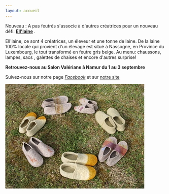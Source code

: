 ```yaml
---
layout: accueil
---
```


Nouveau : A pas feutrés s'associe à d'autres créatrices pour un nouveau défi: [**Ell'laine**](/www.ell-laine.com/) .

Ell'laine, ce sont 4 créatrices, un éleveur et une tonne de laine. De la laine 100% locale qui provient d'un élevage est situé à Nassogne, en Province du Luxembourg, le tout transformé en feutre gris beige.
Au menu: chaussons, lampes, sacs , galettes de chaises et encore d'autres surprise! 

**Retrouvez-nous au Salon Valériane à Namur du 1 au 3 septembre**

Suivez-nous sur notre page [*Facebook*](https://www.facebook.com/Elllaine-1810238132545396/) et sur [notre site](http://www.ell-laine.com/)

<div class="home">

  
  <div class="centered"><img src="accueil.jpg"></div>

  <!--p class="rss-subscribe">subscribe <a href="{{ "/feed.xml" | prepend: site.baseurl }}">via RSS</a></p-->

</div>


